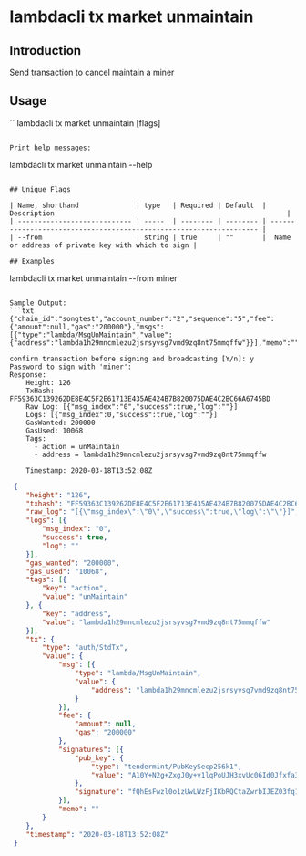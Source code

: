# lambdacli tx market unmaintain

## Introduction

Send transaction to cancel maintain a miner

## Usage

``
lambdacli tx market unmaintain [flags]
```

Print help messages:
```
lambdacli tx market unmaintain --help
```

## Unique Flags

| Name, shorthand              | type   | Required | Default  | Description                                                         |
| ---------------------------- | -----  | -------- | -------- | ------------------------------------------------------------------- | 
| --from                       | string | true     | ""       |  Name or address of private key with which to sign |

## Examples

```
 lambdacli tx market unmaintain --from miner

```

Sample Output:
```txt
{"chain_id":"songtest","account_number":"2","sequence":"5","fee":{"amount":null,"gas":"200000"},"msgs":[{"type":"lambda/MsgUnMaintain","value":{"address":"lambda1h29mncmlezu2jsrsyvsg7vmd9zq8nt75mmqffw"}}],"memo":""}

confirm transaction before signing and broadcasting [Y/n]: y
Password to sign with 'miner':
Response:
    Height: 126
    TxHash: FF59363C139262DE8E4C5F2E61713E435AE424B7B820075DAE4C2BC66A6745BD
    Raw Log: [{"msg_index":"0","success":true,"log":""}]
    Logs: [{"msg_index":0,"success":true,"log":""}]
    GasWanted: 200000
    GasUsed: 10068
    Tags: 
      - action = unMaintain
      - address = lambda1h29mncmlezu2jsrsyvsg7vmd9zq8nt75mmqffw
  
    Timestamp: 2020-03-18T13:52:08Z

```

```json
 {
 	"height": "126",
 	"txhash": "FF59363C139262DE8E4C5F2E61713E435AE424B7B820075DAE4C2BC66A6745BD",
 	"raw_log": "[{\"msg_index\":\"0\",\"success\":true,\"log\":\"\"}]",
 	"logs": [{
 		"msg_index": "0",
 		"success": true,
 		"log": ""
 	}],
 	"gas_wanted": "200000",
 	"gas_used": "10068",
 	"tags": [{
 		"key": "action",
 		"value": "unMaintain"
 	}, {
 		"key": "address",
 		"value": "lambda1h29mncmlezu2jsrsyvsg7vmd9zq8nt75mmqffw"
 	}],
 	"tx": {
 		"type": "auth/StdTx",
 		"value": {
 			"msg": [{
 				"type": "lambda/MsgUnMaintain",
 				"value": {
 					"address": "lambda1h29mncmlezu2jsrsyvsg7vmd9zq8nt75mmqffw"
 				}
 			}],
 			"fee": {
 				"amount": null,
 				"gas": "200000"
 			},
 			"signatures": [{
 				"pub_key": {
 					"type": "tendermint/PubKeySecp256k1",
 					"value": "A10Y+N2g+ZxgJ0y+v1lqPoUJH3xvUc06Id0Jfxfa38rM"
 				},
 				"signature": "fQhEsFwzl0o1zUwLWzFjIKbRQCtaZwrbIJEZ03fq1B4KpV6J1N3lGc4BqUW20h28VfSflGscpuqu9u4/tEjvLA=="
 			}],
 			"memo": ""
 		}
 	},
 	"timestamp": "2020-03-18T13:52:08Z"
 }
```
